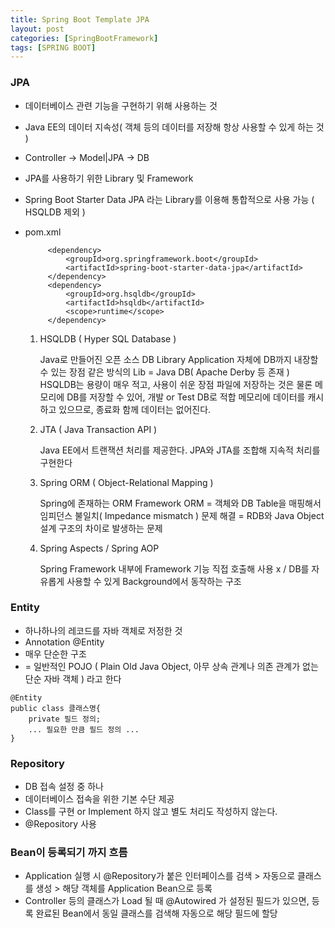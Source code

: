 ```yaml
---
title: Spring Boot Template JPA
layout: post
categories: [SpringBootFramework]
tags: [SPRING BOOT]
---
```


### JPA

- 데이터베이스 관련 기능을 구현하기 위해 사용하는 것
- Java EE의 데이터 지속성( 객체 등의 데이터를 저장해 항상 사용할 수 있게 하는 것 )
- Controller -> Model|JPA -> DB
- JPA를 사용하기 위한 Library 및 Framework
- Spring Boot Starter Data JPA 라는 Library를 이용해 통합적으로 사용 가능 ( HSQLDB 제외 )

- pom.xml
   ```
		<dependency>
			<groupId>org.springframework.boot</groupId>
			<artifactId>spring-boot-starter-data-jpa</artifactId>
		</dependency>
		<dependency>
			<groupId>org.hsqldb</groupId>
			<artifactId>hsqldb</artifactId>
			<scope>runtime</scope>
		</dependency>
    ```

    1) HSQLDB ( Hyper SQL Database )
        
        Java로 만들어진 오픈 소스 DB Library
        Application 자체에 DB까지 내장할 수 있는 장점
        같은 방식의 Lib = Java DB( Apache Derby 등 존재 )
        HSQLDB는 용량이 매우 적고, 사용이 쉬운 장점
        파일에 저장하는 것은 물론 메모리에 DB를 저장할 수 있어, 개발 or Test DB로 적합
        메모리에 데이터를 캐시하고 있으므로, 종료화 함께 데이터는 없어진다.
        
    2) JTA ( Java Transaction API )
    
        Java EE에서 트랜잭션 처리를 제공한다.
        JPA와 JTA를 조합해 지속적 처리를 구현한다
        
    3) Spring ORM ( Object-Relational Mapping )
    
        Spring에 존재하는 ORM Framework
        ORM = 객체와 DB Table을 매핑해서 임피던스 불일치( Impedance mismatch ) 문제 해결 = RDB와 Java Object 설계 구조의 차이로 발생하는 문제
        
    4) Spring Aspects / Spring AOP
    
        Spring Framework 내부에 Framework
        기능 직접 호출해 사용 x / DB를 자유롭게 사용할 수 있게 Background에서 동작하는 구조
     
### Entity

- 하나하나의 레코드를 자바 객체로 저정한 것
- Annotation @Entity
- 매우 단순한 구조
- = 일반적인 POJO ( Plain Old Java Object, 아무 상속 관계나 의존 관계가 없는 단순 자바 객체 ) 라고 한다
```
@Entity
public class 클래스명{
    private 필드 정의;
    ... 필요한 만큼 필드 정의 ...
}
``` 

### Repository

- DB 접속 설정 중 하나
- 데이터베이스 접속을 위한 기본 수단 제공
- Class를 구현 or Implement 하지 않고 별도 처리도 작성하지 않는다.
- @Repository 사용

### Bean이 등록되기 까지 흐름

- Application 실행 시 @Repository가 붙은 인터페이스를 검색 > 자동으로 클래스를 생성 > 해당 객체를 Application Bean으로 등록
- Controller 등의 클래스가 Load 될 때 @Autowired 가 설정된 필드가 있으면, 등록 완료된 Bean에서 동일 클래스를 검색해 자동으로 해당 필드에 할당






